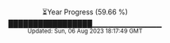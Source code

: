 <p align="center">
⏳Year Progress (59.66 %) <br>
█████████████████▁▁▁▁▁▁▁▁▁▁▁▁▁ <br>
<sub>Updated: Sun, 06 Aug 2023 18:17:49 GMT</sub>
</p>

